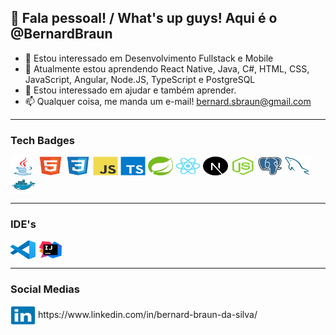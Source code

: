 ## 👋 Fala pessoal! / What's up guys! Aqui é o @BernardBraun

- 👀 Estou interessado em Desenvolvimento Fullstack e Mobile
- 🌱 Atualmente estou aprendendo React Native, Java, C#, HTML, CSS, JavaScript, Angular, Node.JS, TypeScript e PostgreSQL
- 💞️ Estou interessado em ajudar e também aprender.
- 📫 Qualquer coisa, me manda um e-mail! bernard.sbraun@gmail.com

<hr>

### Tech Badges
<div style="display: inline_block">
  <img align="center" height="30" width="40" src="https://raw.githubusercontent.com/devicons/devicon/master/icons/java/java-original.svg">
  <img align="center" height="30" width="40" src="https://raw.githubusercontent.com/devicons/devicon/master/icons/html5/html5-original.svg">
  <img align="center" height="30" width="40" src="https://raw.githubusercontent.com/devicons/devicon/master/icons/css3/css3-original.svg">
  <img align="center" height="30" width="40" src="https://raw.githubusercontent.com/devicons/devicon/master/icons/javascript/javascript-original.svg">
  <img align="center" height="30" width="40" src="https://raw.githubusercontent.com/devicons/devicon/master/icons/typescript/typescript-original.svg">
  <img align="center" height="30" width="40" src="https://raw.githubusercontent.com/devicons/devicon/master/icons/spring/spring-original.svg">
  <img align="center" height="30" width="40" src="https://raw.githubusercontent.com/devicons/devicon/master/icons/react/react-original.svg">
  <img align="center" height="30" width="40" src="https://raw.githubusercontent.com/devicons/devicon/master/icons/nextjs/nextjs-original.svg">
  <img align="center" height="30" width="40" src="https://raw.githubusercontent.com/devicons/devicon/master/icons/nodejs/nodejs-original.svg">
  <img align="center" height="30" width="40" src="https://raw.githubusercontent.com/devicons/devicon/master/icons/postgresql/postgresql-original.svg">
  <img align="center" height="30" width="40" src="https://raw.githubusercontent.com/devicons/devicon/master/icons/mysql/mysql-original.svg">
  <img align="center" height="30" width="40" src="https://raw.githubusercontent.com/devicons/devicon/master/icons/docker/docker-original.svg">
</div>

<hr>

### IDE's
<div style="display: inline_block">
  <img align="center" height="30" width="40" src="https://raw.githubusercontent.com/devicons/devicon/master/icons/vscode/vscode-original.svg">
  <img align="center" height="30" width="40" src="https://raw.githubusercontent.com/devicons/devicon/master/icons/intellij/intellij-original.svg">
  
</div>

<hr>

### Social Medias
<div style="display: inline_block">
  <img align="center" height="30" width="40" src="https://github.com/devicons/devicon/blob/master/icons/linkedin/linkedin-original.svg"> https://www.linkedin.com/in/bernard-braun-da-silva/
</div>


<!---
BernardBraun/BernardBraun is a ✨ special ✨ repository because its `README.md` (this file) appears on your GitHub profile.
You can click the Preview link to take a look at your changes.
--->
